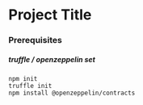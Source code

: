 # Project Title

### Prerequisites

##### truffle / openzeppelin set
```
npm init
truffle init
npm install @openzeppelin/contracts
```
